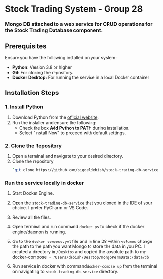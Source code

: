 # Stock Trading System - Group 28 

### Mongo DB attached to a web service for CRUD operations for the Stock Trading Database component. 


## Prerequisites
Ensure you have the following installed on your system:
- **Python**: Version 3.8 or higher.
- **Git**: For cloning the repository.
- **Docker Desktop:** For running the service in a local Docker container


## Installation Steps

### 1. Install Python
1. Download Python from the [official website](https://www.python.org/downloads/).
2. Run the installer and ensure the following:
   - Check the box **Add Python to PATH** during installation.
   - Select "Install Now" to proceed with default settings.

### 2. Clone the Repository
1. Open a terminal and navigate to your desired directory.
2. Clone the repository:
   ```bash
   `git clone https://github.com/sigdeldebish/stock-trading-db-service.git`
   
### Run the service locally in docker

1. Start Docker Engine. 
2. Open the `stock-trading-db-service` that you cloned in the IDE of your choice. I prefer PyCharm or VS Code. 
3. Review all the files. 
4. Open terminal and run command `docker ps` to check if the docker engine/daemon is running. 
5. Go to the `docker-compose.yml` file and in line 28 within `volumes` change the path to the 
    path you want Mongo to store the data in you PC. I created a directory in
    `/Desktop` and copied the absolute path to my docker-compose` - /Users/debish/Desktop/mongoPermData:/data/db`

6. Run service in docker with command`docker-comose up` from the terminal on navigating to `stock-trading-db-service` directory.
